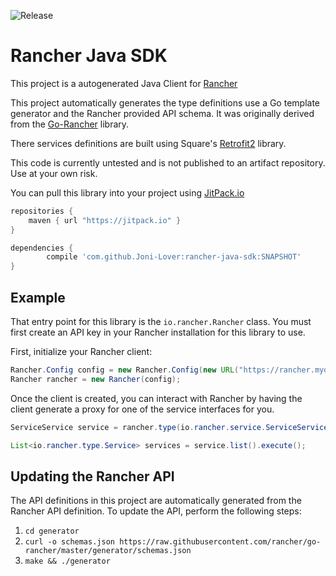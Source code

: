 ![Release](https://jitpack.io/v/Joni-Lover/rancher-java-sdk.svg)

# Rancher Java SDK

This project is a autogenerated Java Client for [Rancher](rancher.com)

This project automatically generates the type definitions use a Go template generator and the Rancher provided API schema.
It was originally derived from the [Go-Rancher](https://github.com/rancher/go-rancher) library.

There services definitions are built using Square's [Retrofit2](http://square.github.io/retrofit/) library.

This code is currently untested and is not published to an artifact repository.
Use at your own risk.

You can pull this library into your project using [JitPack.io](jitpack.io)

```gradle
repositories {
    maven { url "https://jitpack.io" }
}

dependencies {
        compile 'com.github.Joni-Lover:rancher-java-sdk:SNAPSHOT'
}
```

## Example

That entry point for this library is the `io.rancher.Rancher` class.
You must first create an API key in your Rancher installation for this library to use.

First, initialize your Rancher client:

```java
Rancher.Config config = new Rancher.Config(new URL("https://rancher.mydomain.com/v2-beta/"), "MyAPIAccessKey", "MyAPISecretKey");
Rancher rancher = new Rancher(config);
```

Once the client is created, you can interact with Rancher by having the client generate a proxy for one of the service
interfaces for you.

```java
ServiceService service = rancher.type(io.rancher.service.ServiceService.class);

List<io.rancher.type.Service> services = service.list().execute();
```

## Updating the Rancher API

The API definitions in this project are automatically generated from the Rancher API definition.
To update the API, perform the following steps:

1. `cd generator`
1. `curl -o schemas.json https://raw.githubusercontent.com/rancher/go-rancher/master/generator/schemas.json`
1. `make && ./generator`
